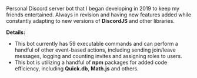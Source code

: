 Personal Discord server bot that I began developing in 2019 to keep my friends entertained. Always in revision and having new features added while constantly adapting to new versions of **DiscordJS** and other libraries.

**Details:**
- This bot currently has 59 executable commands and can perform a handful of other event-based actions, including sending join/leave messages, logging and counting invites and assigning roles to users.
- This bot is utilizing a handful of **npm** packages for added code efficiency, including **Quick.db**, **Math.js** and others.
